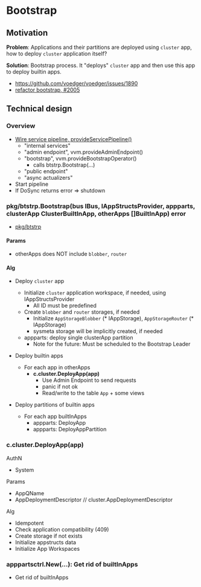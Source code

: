 # Bootstrap

## Motivation

**Problem**: Applications and their partitions are deployed using `cluster` app, how to deploy `cluster` application itself?

**Solution**: Bootstrap process. It "deploys" `cluster` app and then use this app to deploy builtin apps.

* https://github.com/voedger/voedger/issues/1890
* [refactor bootstrap, #2005](https://github.com/voedger/voedger/issues/2005)

## Technical design

### Overview

* [Wire service pipeline, provideServicePipeline()](https://github.com/voedger/voedger/blob/main/pkg/vvm/provide.go)
  - "internal services"
  - "admin endpoint", vvm.provideAdminEndpoint()
  - "bootstrap", vvm.provideBootstrapOperator()
    - calls btstrp.Bootstrap(...)
  - "public endpoint"
  - "async actualizers"
* Start pipeline
* If DoSync returns error => shutdown

### pkg/btstrp.Bootstrap(bus IBus, IAppStructsProvider, appparts, clusterApp ClusterBuiltInApp, otherApps \[]BuiltInApp) error

- [pkg/btstrp](https://github.com/voedger/voedger/tree/main/pkg/btstrp)

#### Params
- otherApps does NOT include `blobber`, `router`

#### Alg

* Deploy `cluster` app
  * Initialize `cluster` application workspace, if needed, using IAppStructsProvider
    * All ID must be predefined
  * Create `blobber` and `router` storages, if needed
    * Initialize `AppStorageBlobber` (* IAppStorage), `AppStorageRouter` (* IAppStorage)
    * sysmeta storage will be implicitly created, if needed
  * appparts: deploy single clusterApp partition
    * Note for the future: Must be scheduled to the Bootstrap Leader

* Deploy builtin apps
  * For each app in otherApps
    * **c.cluster.DeployApp(app)**
      * Use Admin Endpoint to send requests    
      * panic if not ok
      * Read/write to the table `App` + some views
   
* Deploy partitions of builtin apps
  * For each app builtInApps
    * appparts: DeployApp
    * appparts: DeployAppPartition

### c.cluster.DeployApp(app)

AuthN
- System

Params
- AppQName
- AppDeploymentDescriptor // cluster.AppDeploymentDescriptor

Alg
- Idempotent
- Check application compatibility (409)
- Create storage if not exists
- Initialize appstructs data
- Initialize App Workspaces

### apppartsctrl.New(...): Get rid of builtInApps

* Get rid of builtInApps
